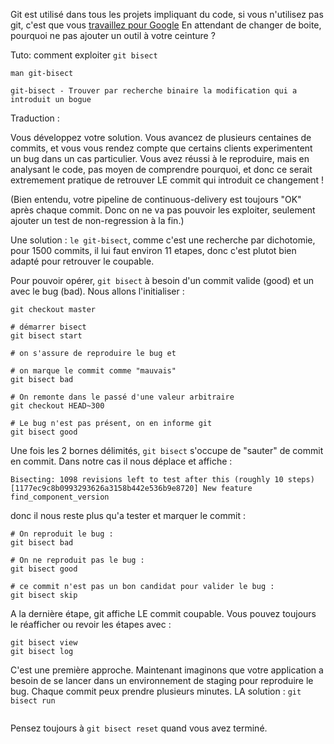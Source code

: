 Git est utilisé dans tous les projets impliquant du code,
si vous n'utilisez pas git, c'est que vous [travaillez pour Google](https://cacm.acm.org/magazines/2016/7/204032-why-google-stores-billions-of-lines-of-code-in-a-single-repository/fulltext)
En attendant de changer de boite, pourquoi ne pas ajouter un outil à votre ceinture ?

Tuto: comment exploiter `git bisect`


```
man git-bisect

git-bisect - Trouver par recherche binaire la modification qui a introduit un bogue
```

Traduction :

Vous développez votre solution.
Vous avancez de plusieurs centaines de commits,
et vous vous rendez compte que certains clients experimentent un bug dans un cas particulier.
Vous avez réussi à le reproduire, mais en analysant le code, pas moyen de comprendre pourquoi,
et donc ce serait extremement pratique de retrouver LE commit qui introduit ce changement !

(Bien entendu, votre pipeline de continuous-delivery est toujours "OK" après chaque commit.
Donc on ne va pas pouvoir les exploiter, seulement ajouter un test de non-regression à la fin.)

Une solution : `le git-bisect`,
comme c'est une recherche par dichotomie, pour 1500 commits, il lui faut environ 11 etapes,
donc c'est plutot bien adapté pour retrouver le coupable.


Pour pouvoir opérer, `git bisect` à besoin d'un commit valide (good)
et un avec le bug (bad). Nous allons l'initialiser :

```
git checkout master

# démarrer bisect
git bisect start

# on s'assure de reproduire le bug et

# on marque le commit comme "mauvais"
git bisect bad

# On remonte dans le passé d'une valeur arbitraire
git checkout HEAD~300

# Le bug n'est pas présent, on en informe git
git bisect good
```

Une fois les 2 bornes délimités, `git bisect` s'occupe de "sauter" de commit en commit.
Dans notre cas il nous déplace et affiche :

```
Bisecting: 1098 revisions left to test after this (roughly 10 steps)
[1177ec9c8b0993293626a3158b442e536b9e8720] New feature find_component_version
```


donc il nous reste plus qu'a tester et marquer le commit :

```
# On reproduit le bug :
git bisect bad

# On ne reproduit pas le bug :
git bisect good

# ce commit n'est pas un bon candidat pour valider le bug :
git bisect skip
```

A la dernière étape, git affiche LE commit coupable.
Vous pouvez toujours le réafficher ou revoir les étapes avec :

```
git bisect view
git bisect log
```

C'est une première approche.
Maintenant imaginons que votre application a besoin de se lancer dans un environnement
de staging pour reproduire le bug. Chaque commit peux prendre plusieurs minutes.
LA solution : `git bisect run`

```
```


Pensez toujours à `git bisect reset` quand vous avez terminé.
